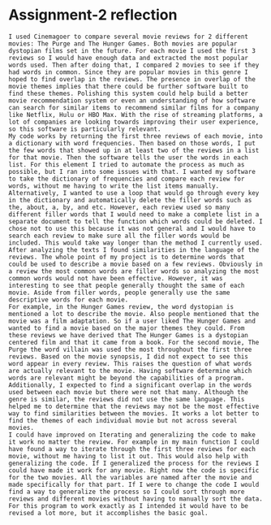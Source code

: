# Assignment-2 reflection 
    I used Cinemagoer to compare several movie reviews for 2 different movies: The Purge and The Hunger Games. Both movies are popular dystopian films set in the future. For each movie I used the first 3 reviews so I would have enough data and extracted the most popular words used. Then after doing that, I compared 2 movies to see if they had words in common. Since they are popular movies in this genre I hoped to find overlap in the reviews. The presence in overlap of the movie themes implies that there could be further software built to find these themes. Polishing this system could help build a better movie recommendation system or even an understanding of how software can search for similar items to recommend similar films for a company like Netflix, Hulu or HBO Max. With the rise of streaming platforms, a lot of companies are looking towards improving their user experience, so this software is particularly relevant. 
    My code works by returning the first three reviews of each movie, into a dictionary with word frequencies. Then based on those words, I put the few words that showed up in at least two of the reviews in a list for that movie. Then the software tells the user the words in each list. For this element I tried to automate the process as much as possible, but I ran into some issues with that. I wanted my software to take the dictionary of frequencies and compare each review for words, without me having to write the list items manually. 
    Alternatively, I wanted to use a loop that would go through every key in the dictionary and automatically delete the filler words such as the, about, a, by, and etc. However, each review used so many different filler words that I would need to make a complete list in a separate document to tell the function which words could be deleted. I chose not to use this because it was not general and I would have to search each review to make sure all the filler words would be included. This would take way longer than the method I currently used. 
    After analyzing the texts I found similarities in the language of the reviews. The whole point of my project is to determine words that could be used to describe a movie based on a few reviews. Obviously in a review the most common words are filler words so analyzing the most common words would not have been effective. However, it was interesting to see that people generally thought the same of each movie. Aside from filler words, people generally use the same descriptive words for each movie.
    For example, in the Hunger Games review, the word dystopian is mentioned a lot to describe the movie. Also people mentioned that the movie was a film adaptation. So if a user liked The Hunger Games and wanted to find a movie based on the major themes they could. From these reviews we have derived that The Hunger Games is a dystopian centered film and that it came from a book. For the second movie, The Purge the word villain was used the most throughout the first three reviews. Based on the movie synopsis, I did not expect to see this word appear in every review. This raises the question of what words are actually relevant to the movie. Having software determine which words are relevant might be beyond the capabilities of a program. 
    Additionally, I expected to find a significant overlap in the words used between each movie but there were not that many. Although the genre is similar, the reviews did not use the same language. This helped me to determine that the reviews may not be the most effective way to find similarities between the movies. It works a lot better to find the themes of each individual movie but not across several movies. 
    I could have improved on Iterating and generalizing the code to make it work no matter the review. For example in my main function I could have found a way to iterate through the first three reviews for each movie, without me having to list it out. This would also help with generalizing the code. If I generalized the process for the reviews I could have made it work for any movie. Right now the code is specific for the two movies. All the variables are named after the movie and made specifically for that part. If I were to change the code I would find a way to generalize the process so I could sort through more reviews and different movies without having to manually sort the data. For this program to work exactly as I intended it would have to be revised a lot more, but it accomplishes the basic goal. 
